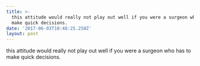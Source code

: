 ```yaml
---
title: >-
  this attitude would really not play out well if you were a surgeon who has to
  make quick decisions.
date: '2017-06-03T10:48:25.250Z'
layout: post
---
```

this attitude would really not play out well if you were a surgeon who has to make quick decisions.
